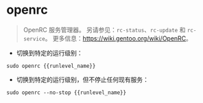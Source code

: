 # openrc

> OpenRC 服务管理器。
> 另请参见：`rc-status`、`rc-update` 和 `rc-service`。
> 更多信息：<https://wiki.gentoo.org/wiki/OpenRC>。

- 切换到特定的运行级别：

`sudo openrc {{runlevel_name}}`

- 切换到特定的运行级别，但不停止任何现有服务：

`sudo openrc --no-stop {{runlevel_name}}`
